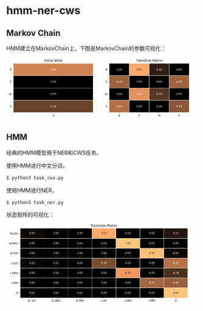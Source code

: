 # hmm-ner-cws



## Markov Chain

HMM建立在MarkovChain上，下图是MarkovChain的参数可视化：

![](asset/mc-params.png)

## HMM

经典的HMM模型用于NER和CWS任务。

使用HMM进行中文分词，

```bash
$ python3 task_cws.py
```

使用HMM进行NER，

```bash
$ python3 task_ner.py
```



状态矩阵的可视化：

![](asset/hmm-ner-tranition-matrix.png)
